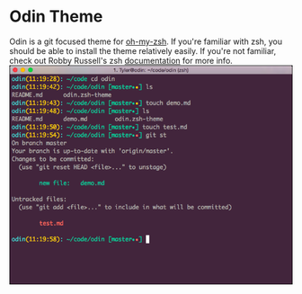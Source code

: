 # Odin Theme  

Odin is a git focused theme for [oh-my-zsh](https://github.com/robbyrussell/oh-my-zsh/). If you're familiar with zsh, you should be able to install the theme relatively easily. If you're not familiar, check out Robby Russell's zsh [documentation](https://github.com/robbyrussell/oh-my-zsh/wiki/Customization) for more info.  
<img src="theme-info.png" alt="odin theme">
